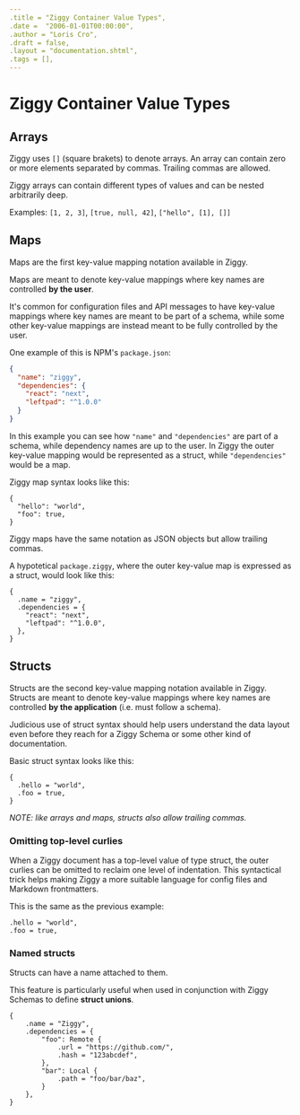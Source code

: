 ```yaml
---
.title = "Ziggy Container Value Types",
.date =  "2006-01-01T00:00:00",
.author = "Loris Cro",
.draft = false,
.layout = "documentation.shtml",
.tags = [],
---
```

# Ziggy Container Value Types
## Arrays
Ziggy uses `[]` (square brakets) to denote arrays. An array can contain zero or more elements separated by commas. Trailing commas are allowed.

Ziggy arrays can contain different types of values and can be nested arbitrarily deep.

Examples: `[1, 2, 3]`, `[true, null, 42]`, `["hello", [1], []]`

## Maps
Maps are the first key-value mapping notation available in Ziggy.

Maps are meant to denote key-value mappings where key names are controlled **by the user**.

It's common for configuration files and API messages to have key-value mappings where key names are meant to be part of a schema, while some other key-value mappings are instead meant to be fully controlled by the user. 

One example of this is NPM's `package.json`:
```json
{
  "name": "ziggy",
  "dependencies": {
    "react": "next",
    "leftpad": "^1.0.0"
  }
}
```

In this example you can see how `"name"` and `"dependencies"` are part of a schema, while dependency names are up to the user. In Ziggy the outer key-value mapping would be represented as a struct, while `"dependencies"` would be a map.

Ziggy map syntax looks like this:
```ziggy
{
  "hello": "world",
  "foo": true,
}
```

Ziggy maps have the same notation as JSON objects but allow trailing commas.

A hypotetical `package.ziggy`, where the outer key-value map is expressed as a struct, would look like this:

```ziggy
{
  .name = "ziggy",
  .dependencies = {
    "react": "next",
    "leftpad": "^1.0.0",
  },
}
```


## Structs
Structs are the second key-value mapping notation available in Ziggy.
Structs are meant to denote key-value mappings where key names are controlled **by the application** (i.e. must follow a schema).

Judicious use of struct syntax should help users understand the data layout even before they reach for a Ziggy Schema or some other kind of documentation.

Basic struct syntax looks like this:
```ziggy
{
  .hello = "world",
  .foo = true,
}
```
*NOTE: like arrays and maps, structs also allow trailing commas.*

### Omitting top-level curlies
When a Ziggy document has a top-level value of type struct, the outer curlies can be omitted to reclaim one level of indentation. This syntactical trick helps making Ziggy a more suitable language for config files and Markdown frontmatters.

This is the same as the previous example:
```ziggy
.hello = "world",
.foo = true,
```

### Named structs
Structs can have a name attached to them. 

This feature is particularly useful when used in conjunction with Ziggy Schemas to define **struct unions**.

```ziggy
{
    .name = "Ziggy",
    .dependencies = {
        "foo": Remote {
            .url = "https://github.com/",
            .hash = "123abcdef",  
        },
        "bar": Local {
            .path = "foo/bar/baz",
        }
    },
}
```

